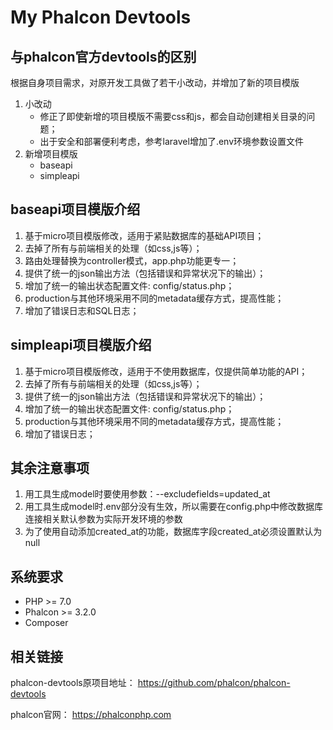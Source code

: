 # My Phalcon Devtools

## 与phalcon官方devtools的区别 

根据自身项目需求，对原开发工具做了若干小改动，并增加了新的项目模版
1. 小改动
    * 修正了即使新增的项目模版不需要css和js，都会自动创建相关目录的问题；
    * 出于安全和部署便利考虑，参考laravel增加了.env环境参数设置文件
2. 新增项目模版
    * baseapi
    * simpleapi

## baseapi项目模版介绍

1. 基于micro项目模版修改，适用于紧贴数据库的基础API项目；
2. 去掉了所有与前端相关的处理（如css,js等）；
3. 路由处理替换为controller模式，app.php功能更专一；
4. 提供了统一的json输出方法（包括错误和异常状况下的输出）；
5. 增加了统一的输出状态配置文件: config/status.php；
6. production与其他环境采用不同的metadata缓存方式，提高性能；
7. 增加了错误日志和SQL日志；

## simpleapi项目模版介绍

1. 基于micro项目模版修改，适用于不使用数据库，仅提供简单功能的API；
2. 去掉了所有与前端相关的处理（如css,js等）；
3. 提供了统一的json输出方法（包括错误和异常状况下的输出）；
4. 增加了统一的输出状态配置文件: config/status.php；
5. production与其他环境采用不同的metadata缓存方式，提高性能；
6. 增加了错误日志；

## 其余注意事项
1. 用工具生成model时要使用参数：--excludefields=updated_at
2. 用工具生成model时.env部分没有生效，所以需要在config.php中修改数据库连接相关默认参数为实际开发环境的参数
3. 为了使用自动添加created_at的功能，数据库字段created_at必须设置默认为null

## 系统要求

* PHP >= 7.0
* Phalcon >= 3.2.0
* Composer

## 相关链接

phalcon-devtools原项目地址：
https://github.com/phalcon/phalcon-devtools

phalcon官网：
https://phalconphp.com
